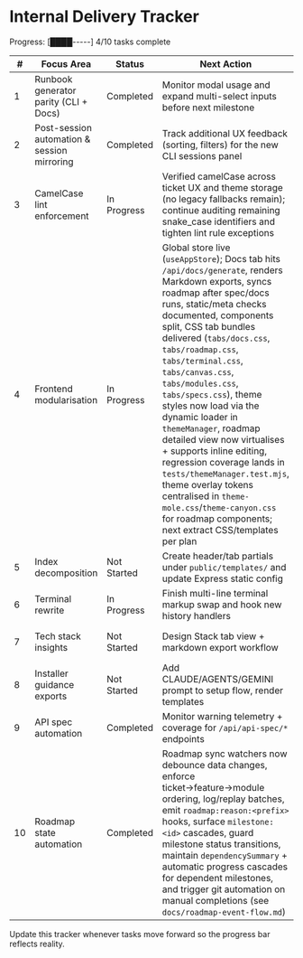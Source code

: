 # Internal Delivery Tracker

Progress: [████-----] 4/10 tasks complete

| # | Focus Area | Status | Next Action | Linked TODO |
|---|------------|--------|-------------|-------------|
| 1 | Runbook generator parity (CLI + Docs) | Completed | Monitor modal usage and expand multi-select inputs before next milestone | TODO.md §7 (Runbook Generator) |
| 2 | Post-session automation & session mirroring | Completed | Track additional UX feedback (sorting, filters) for the new CLI sessions panel | TODO.md §CLI INTERVIEW COMMANDS |
| 3 | CamelCase lint enforcement | In Progress | Verified camelCase across ticket UX and theme storage (no legacy fallbacks remain); continue auditing remaining snake_case identifiers and tighten lint rule exceptions | TODO.md §8 (Naming & Style Consistency) |
| 4 | Frontend modularisation | In Progress | Global store live (`useAppStore`); Docs tab hits `/api/docs/generate`, renders Markdown exports, syncs roadmap after spec/docs runs, static/meta checks documented, components split, CSS tab bundles delivered (`tabs/docs.css`, `tabs/roadmap.css`, `tabs/terminal.css`, `tabs/canvas.css`, `tabs/modules.css`, `tabs/specs.css`), theme styles now load via the dynamic loader in `themeManager`, roadmap detailed view now virtualises + supports inline editing, regression coverage lands in `tests/themeManager.test.mjs`, theme overlay tokens centralised in `theme-mole.css`/`theme-canyon.css` for roadmap components; next extract CSS/templates per plan | docs/frontend-refactor-plan.md |
| 5 | Index decomposition | Not Started | Create header/tab partials under `public/templates/` and update Express static config | docs/index-decomposition-plan.md |
| 6 | Terminal rewrite | In Progress | Finish multi-line terminal markup swap and hook new history handlers | TODO.md §Statusline Dashboard |
| 7 | Tech stack insights | Not Started | Design Stack tab view + markdown export workflow | TODO.md §Tech Stack Insights |
| 8 | Installer guidance exports | Not Started | Add CLAUDE/AGENTS/GEMINI prompt to setup flow, render templates | TODO.md §Installer Updates |
| 9 | API spec automation | Completed | Monitor warning telemetry + coverage for `/api/api-spec/*` endpoints | TODO.md §API Spec Automation |
| 10 | Roadmap state automation | Completed | Roadmap sync watchers now debounce data changes, enforce ticket→feature→module ordering, log/replay batches, emit `roadmap:reason:<prefix>` hooks, surface `milestone:<id>` cascades, guard milestone status transitions, maintain `dependencySummary` + automatic progress cascades for dependent milestones, and trigger git automation on manual completions (see `docs/roadmap-event-flow.md`) | TODO.md §10 (Backend State Management) |

Update this tracker whenever tasks move forward so the progress bar reflects reality.
